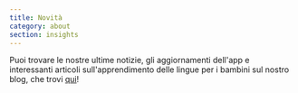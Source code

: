 ```yaml
---
title: Novità
category: about
section: insights
---
```

Puoi trovare le nostre ultime notizie, gli aggiornamenti dell'app e interessanti articoli sull'apprendimento delle lingue per i bambini sul nostro blog, che trovi [qui](https://studycat.com/blog/)!